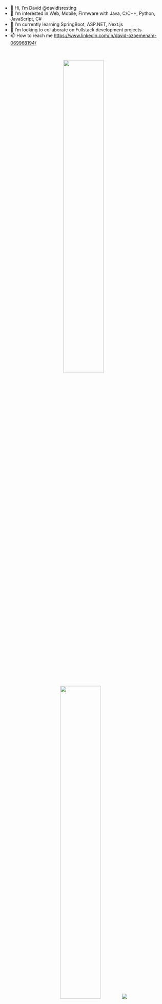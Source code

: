 - 👋 Hi, I’m David @davidisresting
- 👀 I’m interested in Web, Mobile, Firmware with Java, C/C++, Python, JavaScript, C#
- 🌱 I’m currently learning SpringBoot, ASP.NET, Next.js
- 💞️ I’m looking to collaborate on Fullstack development projects
- 📫 How to reach me https://www.linkedin.com/in/david-ozoemenam-069968194/

<!---
davidisresting/davidisresting is a ✨ special ✨ repository because its `README.md` (this file) appears on your GitHub profile.
You can click the Preview link to take a look at your changes.
--->

<br/>  


<!-- ############################################ -->

<p align="center">
  <img height="50%" width="auto" src ="https://github-readme-stats.vercel.app/api?username=davidisresting&show_icons=true&count_private=true&theme=darcula&hide_border=true&hide=issues,contribs&bg_color=00000000">
  <img height="50%" width="auto" src ="https://github-readme-stats.vercel.app/api/top-langs/?username=davidisresting&layout=compact&hide_border=true&theme=darcula&bg_color=00000000&langs_count=6&hide=jupyter%20notebook,tex,css,php&exclude_repo=Pacman-AI">
  <img src ="https://github-readme-streak-stats.herokuapp.com?user=davidisresting&theme=darcula&hide_border=true&background=FFFFFF00">
  <br>
  <br>
</p>

<br/>  
